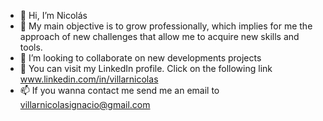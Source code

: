 - 👋 Hi, I’m Nicolás 
- 👀 My main objective is to grow professionally, which implies for me the approach of new challenges that allow me to acquire new skills and tools.
- 💞️ I’m looking to collaborate on new developments projects
- 🙍 You can visit my LinkedIn profile. Click on the following link www.linkedin.com/in/villarnicolas
- 📫 If you wanna contact me send me an email to villarnicolasignacio@gmail.com

<!---
villarn/villarn is a ✨ special ✨ repository because its `README.md` (this file) appears on your GitHub profile.
You can click the Preview link to take a look at your changes.
--->

